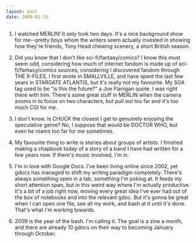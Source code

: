 ```yaml
---
layout: post
date: 2009-01-15
--- 
```


1. I watched MERLIN! It only took two days. It's a nice background show for me--pretty boys whom the writers seem actually invested in showing how they're friends, Tony Head chewing scenery, a short British season. 

4. Did you know that I don't like sci-fi/fantasy/comics? I know this must seem odd, considering how much of internet fandom is made up of sci-fi/fantasy/comics sources, considering I discovered fandom through THE X-FILES, I first wrote in SMALLVILLE, and have spent the last few years in STARGATE ATLANTIS, but it's really not my favourite. My SGA tag used to be "is this the future?" a Joe Flanigan quote. I was right there with him. There's some great stuff in MERLIN when the camera zooms in to focus on two characters, but pull out too far and it's too much CGI for me. 

5. I don't know. Is CHUCK the closest I get to genuinely enjoying the speculative genre? No, I suppose that would be DOCTOR WHO, but even he roams too far for me sometimes. 

6. My favourite thing to write is stories about groups of artists. I finished making a chapbook today of a story of a band I have had written for a few years now. If there's music involved, I'm in.

7. I'm in love with Google Docs. I've been living online since 2002, yet gdocs has managed to shift my writing paradigm completely. There's always something open in a tab, something I'm poking at. It feeds my short attention span, but in this weird way where I'm actually productive. It's a bit of a job right now, moving every great idea I've ever had out of the box of notebooks and into the relevant gdoc. But it's gonna be great when I can open one file, see all my work, and bash at it until it's done. That's what I'm working towards.

8. 2009 is the year of the bash. I'm calling it. The goal is a zine a month, and there are already 10 gdocs on their way to becoming January through October.
